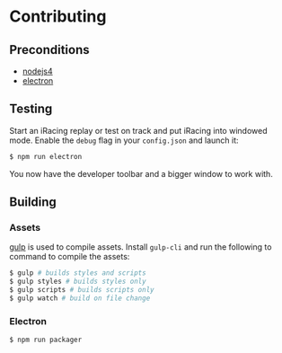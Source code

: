 # Contributing

## Preconditions

 - [nodejs4](https://nodejs.org/en/download/)
 - [electron](https://www.npmjs.com/package/electron)

## Testing

Start an iRacing replay or test on track and put iRacing into windowed mode. Enable the `debug` flag in your `config.json` and launch it:

``` bash
$ npm run electron
```

You now have the developer toolbar and a bigger window to work with.

## Building

### Assets

[gulp](http://gulpjs.com/) is used to compile assets. Install `gulp-cli` and run the following to command to compile the assets:

``` bash
$ gulp # builds styles and scripts
$ gulp styles # builds styles only
$ gulp scripts # builds scripts only
$ gulp watch # build on file change
```

### Electron

``` bash
$ npm run packager
```

